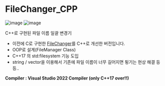 # FileChanger_CPP
![image](https://user-images.githubusercontent.com/31213158/164318843-1885df4d-5b79-414d-9207-b57495bec2cc.png)
![image](https://user-images.githubusercontent.com/31213158/164318851-716bf931-dfa2-4be3-a196-80bb55ca0f3e.png)

C++로 구현된 파일 이름 일괄 변경기
- 이전에 C로 구현한 [FileChanger](https://github.com/pgh268400/FileChanger)를 C++로 개선한 버전입니다.  
- OOP로 설계(FileManager Class)
- C++17 의 std:filesystem 기능 도입
- string / vector을 이용해서 기존에 파일 이름이 너무 길어지면 튕기는 현상 해결 등등..  

**Compiler : Visual Studio 2022 Compiler (only C++17 over!!)**
